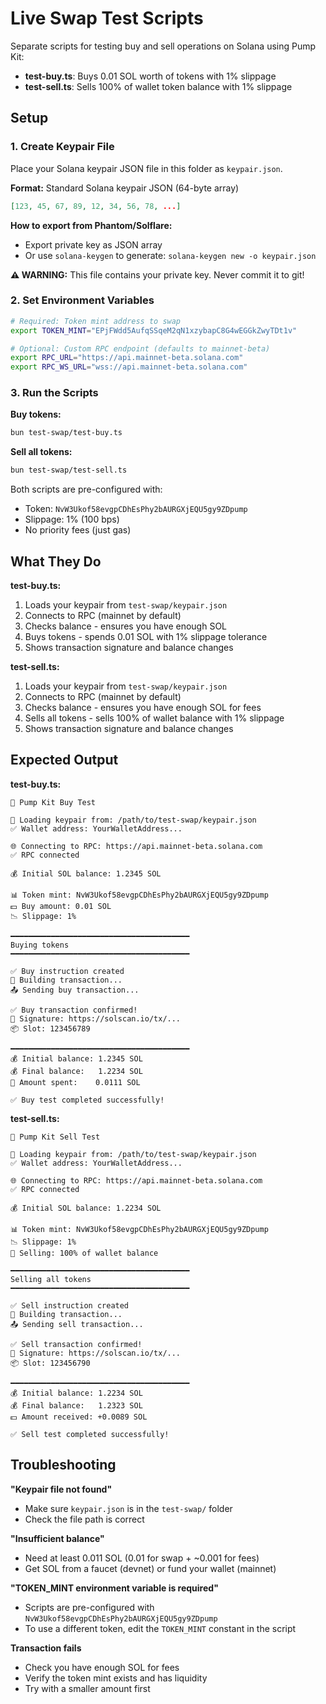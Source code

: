 # Live Swap Test Scripts

Separate scripts for testing buy and sell operations on Solana using Pump Kit:

- **test-buy.ts**: Buys 0.01 SOL worth of tokens with 1% slippage
- **test-sell.ts**: Sells 100% of wallet token balance with 1% slippage

## Setup

### 1. Create Keypair File

Place your Solana keypair JSON file in this folder as `keypair.json`.

**Format:** Standard Solana keypair JSON (64-byte array)
```json
[123, 45, 67, 89, 12, 34, 56, 78, ...]
```

**How to export from Phantom/Solflare:**
- Export private key as JSON array
- Or use `solana-keygen` to generate: `solana-keygen new -o keypair.json`

**⚠️ WARNING:** This file contains your private key. Never commit it to git!

### 2. Set Environment Variables

```bash
# Required: Token mint address to swap
export TOKEN_MINT="EPjFWdd5AufqSSqeM2qN1xzybapC8G4wEGGkZwyTDt1v"

# Optional: Custom RPC endpoint (defaults to mainnet-beta)
export RPC_URL="https://api.mainnet-beta.solana.com"
export RPC_WS_URL="wss://api.mainnet-beta.solana.com"
```

### 3. Run the Scripts

**Buy tokens:**
```bash
bun test-swap/test-buy.ts
```

**Sell all tokens:**
```bash
bun test-swap/test-sell.ts
```

Both scripts are pre-configured with:
- Token: `NvW3Ukof58evgpCDhEsPhy2bAURGXjEQU5gy9ZDpump`
- Slippage: 1% (100 bps)
- No priority fees (just gas)

## What They Do

**test-buy.ts:**
1. Loads your keypair from `test-swap/keypair.json`
2. Connects to RPC (mainnet by default)
3. Checks balance - ensures you have enough SOL
4. Buys tokens - spends 0.01 SOL with 1% slippage tolerance
5. Shows transaction signature and balance changes

**test-sell.ts:**
1. Loads your keypair from `test-swap/keypair.json`
2. Connects to RPC (mainnet by default)
3. Checks balance - ensures you have enough SOL for fees
4. Sells all tokens - sells 100% of wallet balance with 1% slippage
5. Shows transaction signature and balance changes

## Expected Output

**test-buy.ts:**
```
🚀 Pump Kit Buy Test

📁 Loading keypair from: /path/to/test-swap/keypair.json
✅ Wallet address: YourWalletAddress...

🌐 Connecting to RPC: https://api.mainnet-beta.solana.com
✅ RPC connected

💰 Initial SOL balance: 1.2345 SOL

📊 Token mint: NvW3Ukof58evgpCDhEsPhy2bAURGXjEQU5gy9ZDpump
💵 Buy amount: 0.01 SOL
📉 Slippage: 1%

━━━━━━━━━━━━━━━━━━━━━━━━━━━━━━━━━━━━━━━━
Buying tokens
━━━━━━━━━━━━━━━━━━━━━━━━━━━━━━━━━━━━━━━━

✅ Buy instruction created
📝 Building transaction...
📤 Sending buy transaction...

✅ Buy transaction confirmed!
🔗 Signature: https://solscan.io/tx/...
📦 Slot: 123456789

━━━━━━━━━━━━━━━━━━━━━━━━━━━━━━━━━━━━━━━━
💰 Initial balance: 1.2345 SOL
💰 Final balance:   1.2234 SOL
💸 Amount spent:    0.0111 SOL

✅ Buy test completed successfully!
```

**test-sell.ts:**
```
🚀 Pump Kit Sell Test

📁 Loading keypair from: /path/to/test-swap/keypair.json
✅ Wallet address: YourWalletAddress...

🌐 Connecting to RPC: https://api.mainnet-beta.solana.com
✅ RPC connected

💰 Initial SOL balance: 1.2234 SOL

📊 Token mint: NvW3Ukof58evgpCDhEsPhy2bAURGXjEQU5gy9ZDpump
📉 Slippage: 1%
💯 Selling: 100% of wallet balance

━━━━━━━━━━━━━━━━━━━━━━━━━━━━━━━━━━━━━━━━
Selling all tokens
━━━━━━━━━━━━━━━━━━━━━━━━━━━━━━━━━━━━━━━━

✅ Sell instruction created
📝 Building transaction...
📤 Sending sell transaction...

✅ Sell transaction confirmed!
🔗 Signature: https://solscan.io/tx/...
📦 Slot: 123456790

━━━━━━━━━━━━━━━━━━━━━━━━━━━━━━━━━━━━━━━━
💰 Initial balance: 1.2234 SOL
💰 Final balance:   1.2323 SOL
💵 Amount received: +0.0089 SOL

✅ Sell test completed successfully!
```

## Troubleshooting

**"Keypair file not found"**
- Make sure `keypair.json` is in the `test-swap/` folder
- Check the file path is correct

**"Insufficient balance"**
- Need at least 0.011 SOL (0.01 for swap + ~0.001 for fees)
- Get SOL from a faucet (devnet) or fund your wallet (mainnet)

**"TOKEN_MINT environment variable is required"**
- Scripts are pre-configured with `NvW3Ukof58evgpCDhEsPhy2bAURGXjEQU5gy9ZDpump`
- To use a different token, edit the `TOKEN_MINT` constant in the script

**Transaction fails**
- Check you have enough SOL for fees
- Verify the token mint exists and has liquidity
- Try with a smaller amount first

